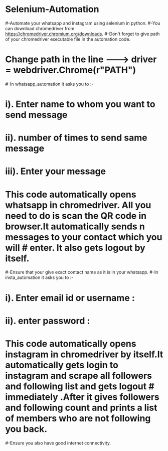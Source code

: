 # Selenium-Automation
#-Automate your whatsapp and instagram using selenium in python.
#-You can download chromedriver from https://chromedriver.chromium.org/downloads.
#-Don't forget to give path of your chromedriver executable file in the automation code.
#   Change path in the line ---> driver = webdriver.Chrome(r"PATH")
#-In whatsapp_automation it asks you to :-
#    i).   Enter name to whom you want to send message 
#    ii).  number of times to send same message
#    iii). Enter your message 
#   This code automatically opens whatsapp in chromedriver. All you need to do is scan the QR code in browser.It automatically sends n messages to your contact which you will     #     enter. It also gets logout by itself.
#-Ensure that your give exact contact name as it is in your whatsapp.
#-In insta_automation it asks you to :-
#    i).   Enter email id or username  :
#    ii).  enter password  :
#   This code automatically opens instagram in chromedriver by itself.It automatically gets login to instagram and scrape all followers and following list and gets logout         #     immediately .After it gives followers and following count and prints a list of members who are not following you back.
#-Ensure you also have good internet connectivity.
